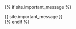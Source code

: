 {% if site.important_message %}
<div class="default-footer">
  <a href="{{ site.baseurl }}/docs/information-needed.html#%E9%A7%86%E9%80%90%E8%89%A6%E8%8F%8A%E6%9C%88%E5%85%83%E4%B9%97%E7%B5%84%E5%93%A1%E3%81%BE%E3%81%9F%E3%81%AF%E3%81%9D%E3%81%AE%E3%81%94%E9%81%BA%E6%97%8F%E3%81%AB%E3%81%A4%E3%81%84%E3%81%A6"></a>
  <span>{{ site.important_message }}</span>
</div>
{% endif %}
